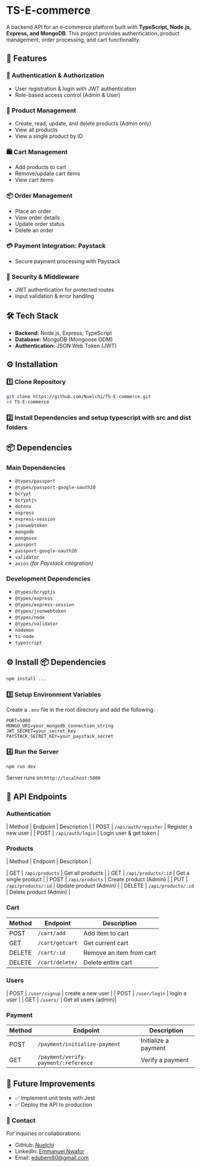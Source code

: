 # TS-E-commerce

A backend API for an e-commerce platform built with **TypeScript, Node.js, Express, and MongoDB**. This project provides authentication, product management, order processing, and cart functionality.

## 🚀 Features

### 🔑 Authentication & Authorization
- User registration & login with JWT authentication
- Role-based access control (Admin & User)

### 🛒 Product Management
- Create, read, update, and delete products (Admin only)
- View all products
- View a single product by ID

### 🛍️ Cart Management
- Add products to cart
- Remove/update cart items
- View cart items

### 📦 Order Management
- Place an order
- View order details
- Update order status 
- Delete an order

### 💳 Payment Integration: Paystack
- Secure payment processing with Paystack

### 🔐 Security & Middleware
- JWT authentication for protected routes
- Input validation & error handling

## 🛠️ Tech Stack
- **Backend:** Node.js, Express, TypeScript
- **Database:** MongoDB (Mongoose ODM)
- **Authentication:** JSON Web Token (JWT)

## ⚙️ Installation

### 1️⃣ Clone Repository
```bash
git clone https://github.com/Nuelchi/TS-E-commerce.git
cd TS-E-commerce
```

### 2️⃣ Install Dependencies and setup typescript with src and dist folders

## 📦 Dependencies

### **Main Dependencies**
- `@types/passport`
- `@types/passport-google-oauth20`
- `bcrypt`
- `bcryptjs`
- `dotenv`
- `express`
- `express-session`
- `jsonwebtoken`
- `mongodb`
- `mongoose`
- `passport`
- `passport-google-oauth20`
- `validator`
- `axios` *(for Paystack integration)*

### **Development Dependencies**
- `@types/bcryptjs`
- `@types/express`
- `@types/express-session`
- `@types/jsonwebtoken`
- `@types/node`
- `@types/validator`
- `nodemon`
- `ts-node`
- `typescript`

## ⚙️ Install 📦 Dependencies
```bash
npm install ...
```

### 3️⃣ Setup Environment Variables
Create a `.env` file in the root directory and add the following:
```
PORT=5000
MONGO_URI=your_mongodb_connection_string
JWT_SECRET=your_secret_key
PAYSTACK_SECRET_KEY=your_paystack_secret
```

### 4️⃣ Run the Server
```bash
npm run dev
```
Server runs on `http://localhost:5000`

## 📌 API Endpoints

### Authentication
| Method | Endpoint | Description |
| POST   | `/api/auth/register` | Register a new user |
| POST   | `/api/auth/login`    | Login user & get token |

### Products
| Method | Endpoint | Description |

| GET    | `/api/products`     | Get all products |
| GET    | `/api/products/:id` | Get a single product |
| POST   | `/api/products`     | Create product (Admin) |
| PUT    | `/api/products/:id` | Update product (Admin) |
| DELETE | `/api/products/:id` | Delete product (Admin) |

### Cart
| Method | Endpoint           | Description               |
|--------|--------------------|---------------------------|
| POST   | `/cart/add`        | Add item to cart          |
| GET    | `/cart/getcart`    | Get current cart          |
| DELETE | `/cart/:id`        | Remove an item from cart  |
| DELETE | `/cart/delete/`    | Delete entire cart        |

### Users
| POST   | `/user/signup` | create a new user |
| POST   | `/user/login` | login a user |
| GET    | `/users/`     | Get all users (admin)|

### Payment
| Method | Endpoint                          | Description           |
|--------|-----------------------------------|-----------------------|
| POST   | `/payment/initialize-payment`     | Initialize a payment  |
| GET    | `/payment/verify-payment/:reference` | Verify a payment   |


## 🚀 Future Improvements
- ✅ Implement unit tests with Jest
- ✅ Deploy the API to production


### 📩 Contact
For inquiries or collaborations:
- GitHub: [Nuelchi](https://github.com/Nuelchi)
- LinkedIn: [Emmanuel Nwafor](https://www.linkedin.com/in/mrnuel-a9935b1b1)
- Email: edubem80@gmail.com